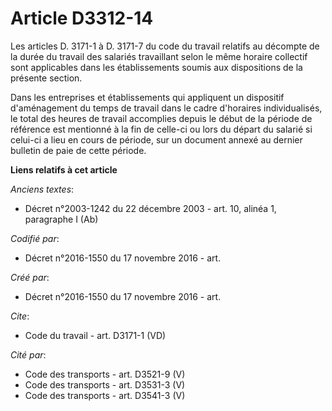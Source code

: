 # Article D3312-14

Les articles D. 3171-1 à D. 3171-7 du code du travail relatifs au décompte de la durée du travail des salariés travaillant
selon le même horaire collectif sont applicables dans les établissements soumis aux dispositions de la présente section. 

Dans les entreprises et établissements qui appliquent un dispositif d'aménagement du temps de travail dans le cadre
d'horaires individualisés, le total des heures de travail accomplies depuis le début de la période de référence est mentionné
à la fin de celle-ci ou lors du départ du salarié si celui-ci a lieu en cours de période, sur un document annexé au dernier
bulletin de paie de cette période.

**Liens relatifs à cet article**

_Anciens textes_:

  - Décret n°2003-1242 du 22 décembre 2003 - art. 10, alinéa 1, paragraphe I (Ab)

_Codifié par_:

  - Décret n°2016-1550 du 17 novembre 2016 - art.

_Créé par_:

  - Décret n°2016-1550 du 17 novembre 2016 - art.

_Cite_:

  - Code du travail - art. D3171-1 (VD)

_Cité par_:

  - Code des transports - art. D3521-9 (V)
  - Code des transports - art. D3531-3 (V)
  - Code des transports - art. D3541-3 (V)
